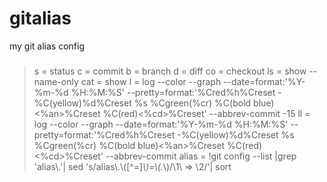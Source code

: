 # gitalias
my git alias config

### 
> s = status
> c = commit
> b = branch
> d = diff
> co = checkout
> ls = show --name-only
> cat = show
> l = log --color --graph --date=format:'%Y-%m-%d %H:%M:%S' --pretty=format:'%Cred%h%Creset -%C(yellow)%d%Creset %s %Cgreen(%cr) %C(bold blue)<%an>%Creset %C(red)<%cd>%Creset' --abbrev-commit -15
> ll = log --color --graph --date=format:'%Y-%m-%d %H:%M:%S' --pretty=format:'%Cred%h%Creset -%C(yellow)%d%Creset %s %Cgreen(%cr) %C(bold blue)<%an>%Creset %C(red)<%cd>%Creset' --abbrev-commit
> alias = !git config --list |grep 'alias\\.'| sed 's/alias\\.\\([^=]*\\)=\\(.*\\)/\\1\\ => \\2/'| sort
